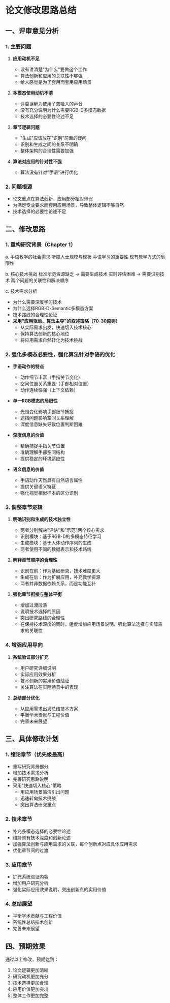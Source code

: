 # 论文修改思路总结

## 一、评审意见分析

### 1. 主要问题
1. **应用动机不足**
   - 没有讲清楚"为什么"要做这个工作
   - 算法创新和应用的关联性不够强
   - 给人感觉是为了套用而套用应用场景

2. **多模态使用动机不清**
   - 评委误解为使用了聋哑人的声音
   - 没有充分说明为什么需要RGB-D多模态数据
   - 技术选择的必要性论述不足

3. **章节逻辑问题**
   - "生成"应该放在"识别"前面的疑问
   - 识别和生成之间的关系不明确
   - 整体架构的合理性需要加强

4. **算法对应用的针对性不强**
   - 算法没有针对"手语"进行优化

### 2. 问题根源
- 论文重点在算法创新，应用部分相对薄弱
- 为满足专业要求而套用应用场景，导致整体逻辑不够自然
- 技术选择的必要性论述不足

## 二、修改思路

### 1. 重构研究背景（Chapter 1）
a. 手语教学的社会需求
听障人士规模与现状
手语学习的重要性
现有教学方式的局限性

b. 核心技术挑战
标准示范资源缺乏 → 需要生成技术
实时评估困难 → 需要识别技术
两个问题的关联性和解决顺序

c. 技术需求分析
- 为什么需要深度学习技术
- 为什么选择RGB-D-Semantic多模态方案
- 技术路线的合理性论证
- **采用"应用驱动、算法主导"的叙述策略（70-30原则）**
  * 从实际需求出发，快速切入技术核心
  * 保持算法创新的核心地位
  * 将应用需求自然转化为技术挑战

### 2. 强化多模态必要性，强化算法针对手语的优化
- **手语动作的特点**
  * 动作细节丰富（手指关节变化）
  * 空间位置关系重要（手部相对位置）
  * 动作连续性强（上下文依赖）

- **单一RGB模态的局限性**
  * 光照变化影响手部细节捕捉
  * 遮挡问题影响空间关系理解
  * 深度信息缺失导致位置判断困难

- **深度信息的价值**
  * 精确捕捉手指关节位置
  * 准确理解手部空间结构
  * 提供稳定的环境适应性

- **语义信息的价值**
  * 手语动作天然具有自然语言属性
  * 提供关键语义特征
  * 强化视觉相似样本的区分识别

### 3. 调整章节逻辑
1. **明确识别和生成的技术独立性**
   - 两者分别解决"评估"和"示范"两个核心需求
   - 识别模块：基于RGB-D的多模态特征学习
   - 生成模块：基于人体动作序列的生成
   - 两者使用不同的数据表示和技术路线

2. **解释章节顺序的合理性**
   - 识别在前：作为基础研究，技术难度更大
   - 生成在后：作为扩展应用，补充教学资源
   - 两者并非数据依赖关系，而是功能互补

3. **强化章节衔接与整体平衡**
   - 增加过渡段落
   - 说明技术选择的原因
   - 突出研究路线的合理性
   - 在保持技术深度的同时，适度增加应用场景说明，强化算法选择与实际需求的关联性


### 4. 增强应用导向
1. **系统验证部分扩充**
   - 用户研究详细说明
   - 实际应用效果分析
   - 技术创新的实用价值验证
   - 关注算法在实际场景中的表现

2. **总结部分优化**
   - 从应用需求出发总结技术方案
   - 平衡学术贡献与工程价值
   - 完善未来展望

## 三、具体修改计划

### 1. 绪论章节（优先级最高）
- 重写研究背景部分
- 增加技术需求分析
- 完善研究思路说明
- 采用"快速切入核心"策略
  * 用应用场景简洁引出问题
  * 迅速转向技术挑战
  * 突出算法研究重点

### 2. 技术章节
- 补充多模态选择的必要性论述
- 维持原有技术深度和创新论述
- 加强算法创新与应用需求的关联，每个创新点对应具体应用需求
- 优化章节间的过渡

### 3. 应用章节
- 扩充系统验证内容
- 增加用户研究分析
- 强化实际应用效果说明，突出创新点的实用价值

### 4. 总结展望
- 平衡学术贡献与工程价值
- 系统性总结技术创新
- 完善未来展望

## 四、预期效果

通过以上修改，预期达到：
1. 论文逻辑更加清晰
2. 研究动机更加充分
3. 技术选择更加合理
4. 应用价值更加突出
5. 整体工作更加完整